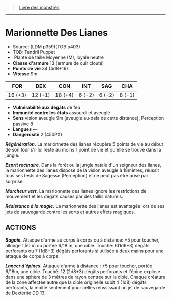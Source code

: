 ﻿> [Livre des monstres](tome_of_beasts.md)

---

# Marionnette Des Lianes

- Source: (LDM p359)(TOB p403)
- TOB: Tendril Puppet
-  Plante de taille Moyenne (M), loyale neutre
- **Classe d'armure** 13 (armure de cuir clouté)
- **Points de vie** 34 (4d8+16)
- **Vitesse** 9m

|FOR|DEX|CON|INT|SAG|CHA|
|---|---|---|---|---|---|
|16 (+3)|12 (+1)|18 (+4)|6 (-2)|6 (-2)|8 (-1)|

- **Vulnérabilité aux dégâts** de feu
- **Immunité contre les états** assourdi et aveuglé
- **Sens** vision aveugle 9m (aveugle au-delà de cette distance), Perception passive 8
- **Langues** —
- **Dangerosité** 2 (450PX)

**_Régénération._** La marionnette des lianes récupère 5 points de vie au début de son tour s'il lui reste au moins 1 point de vie et qu'elle se trouve dans la jungle.

**_Esprit racinaire._** Dans la forêt ou la jungle natale d'un seigneur des lianes, la marionnette des lianes dispose de la vision aveugle à 18mètres, réussit tous ses tests de Sagesse (Perception) et ne peut pas être prise par surprise.

**_Marcheur vert._** La marionnette des lianes ignore les restrictions de mouvement et les dégâts causés par des taillis naturels.

**_Résistance à la magie._** La marionnette des lianes est avantagée lors de ses jets de sauvegarde contre les sorts et autres effets magiques.

## ACTIONS

**_Sagaie._** Attaque d'arme au corps à corps ou à distance: +5 pour toucher, allonge 1,50 m ou portée 6/18 m, une cible. Touché: 6(1d6+3) dégâts perforants ou 7 (1d8+3) dégâts perforants si utilisée à deux mains pour une attaque de corps à corps.

**_Lancer d'épines._** Attaque d'arme à distance : +5 pour toucher, portée 6/18m, une cible. Touché: 12 (2d8+3) dégâts perforants et l'épine explose dans une sphère de 3 mètres de rayon centrée sur la cible. Chaque créature de la zone affectée autre que la cible originelle subit 4 (1d8) dégâts perforants, la moitié seulement pour celles réussissant un jet de sauvegarde de Dextérité DD 13.

